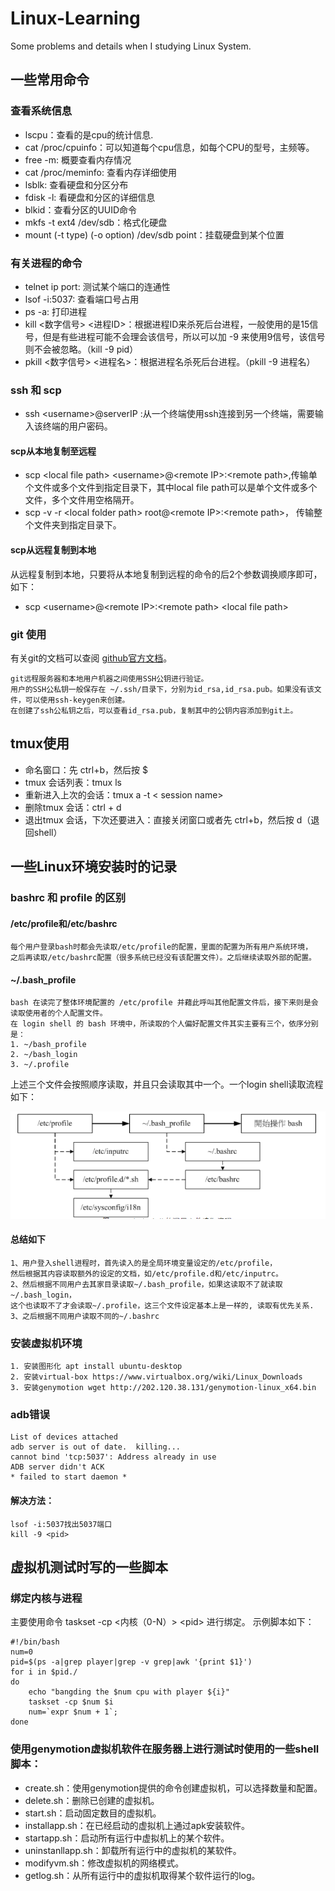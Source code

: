 # Linux-Learning
Some problems and details when I studying Linux System.

## 一些常用命令
### 查看系统信息
* lscpu：查看的是cpu的统计信息.
* cat /proc/cpuinfo：可以知道每个cpu信息，如每个CPU的型号，主频等。
* free -m: 概要查看内存情况
* cat /proc/meminfo:  查看内存详细使用
* lsblk: 查看硬盘和分区分布
* fdisk -l: 看硬盘和分区的详细信息
* blkid：查看分区的UUID命令
* mkfs -t ext4 /dev/sdb：格式化硬盘
* mount (-t type) (-o option) /dev/sdb point：挂载硬盘到某个位置
### 有关进程的命令
* telnet ip port: 测试某个端口的连通性
* lsof -i:5037: 查看端口号占用
* ps -a: 打印进程
* kill <数字信号> <进程ID>：根据进程ID来杀死后台进程，一般使用的是15信号，但是有些进程可能不会理会该信号，所以可以加 -9 来使用9信号，该信号则不会被忽略。（kill -9 pid）
* pkill <数字信号> <进程名>：根据进程名杀死后台进程。（pkill -9 进程名）
### ssh 和 scp 
* ssh \<username>@serverIP :从一个终端使用ssh连接到另一个终端，需要输入该终端的用户密码。
#### scp从本地复制至远程
* scp \<local file path> \<username>@\<remote IP>:\<remote path>,传输单个文件或多个文件到指定目录下，其中local file path可以是单个文件或多个文件，多个文件用空格隔开。
* scp -v -r \<local folder path> root@\<remote IP>:\<remote path>， 传输整个文件夹到指定目录下。
#### scp从远程复制到本地
从远程复制到本地，只要将从本地复制到远程的命令的后2个参数调换顺序即可，如下：
* scp \<username>@\<remote IP>:\<remote path> \<local file path>
### git 使用
有关git的文档可以查阅 [github官方文档](https://docs.github.com/cn)。

    git远程服务器和本地用户机器之间使用SSH公钥进行验证。
    用户的SSH公私钥一般保存在 ~/.ssh/目录下，分别为id_rsa,id_rsa.pub。如果没有该文件，可以使用ssh-keygen来创建。
    在创建了ssh公私钥之后，可以查看id_rsa.pub，复制其中的公钥内容添加到git上。

## tmux使用
* 命名窗口：先 ctrl+b，然后按 $ 
* tmux 会话列表：tmux ls
* 重新进入上次的会话：tmux a -t < session name>
* 删除tmux 会话：ctrl + d
* 退出tmux 会话，下次还要进入：直接关闭窗口或者先 ctrl+b，然后按 d（退回shell）

## 一些Linux环境安装时的记录
### bashrc 和 profile 的区别
#### /etc/profile和/etc/bashrc
    每个用户登录bash时都会先读取/etc/profile的配置，里面的配置为所有用户系统环境，
    之后再读取/etc/bashrc配置（很多系统已经没有该配置文件）。之后继续读取外部的配置。
#### ~/.bash_profile 
    bash 在读完了整体环境配置的 /etc/profile 并藉此呼叫其他配置文件后，接下来则是会读取使用者的个人配置文件。 
    在 login shell 的 bash 环境中，所读取的个人偏好配置文件其实主要有三个，依序分别是：
    1. ~/bash_profile
    2. ~/bash_login
    3. ~/.profile
上述三个文件会按照顺序读取，并且只会读取其中一个。一个login shell读取流程如下：

 ![login shell](pictures/loginshell读取流程.png "login shell")
#### 总结如下
    1、用户登入shell进程时，首先读入的是全局环境变量设定的/etc/profile，
    然后根据其内容读取额外的设定的文档，如/etc/profile.d和/etc/inputrc。
    2、然后根据不同用户去其家目录读取~/.bash_profile，如果这读取不了就读取~/.bash_login，
    这个也读取不了才会读取~/.profile，这三个文件设定基本上是一样的, 读取有优先关系.
    3、之后根据不同用户读取不同的~/.bashrc
### 安装虚拟机环境
    1. 安装图形化 apt install ubuntu-desktop
    2. 安装virtual-box https://www.virtualbox.org/wiki/Linux_Downloads
    3. 安装genymotion wget http://202.120.38.131/genymotion-linux_x64.bin
### adb错误
    List of devices attached
    adb server is out of date.  killing...
    cannot bind 'tcp:5037': Address already in use
    ADB server didn't ACK
    * failed to start daemon *

#### 解决方法： 

    lsof -i:5037找出5037端口
    kill -9 <pid>

## 虚拟机测试时写的一些脚本
### 绑定内核与进程
主要使用命令 taskset -cp <内核（0-N）> \<pid> 进行绑定。
示例脚本如下：

    #!/bin/bash
    num=0
    pid=$(ps -a|grep player|grep -v grep|awk '{print $1}')
    for i in $pid./
    do
        echo "bangding the $num cpu with player ${i}"
        taskset -cp $num $i
        num=`expr $num + 1`;
    done

### 使用genymotion虚拟机软件在服务器上进行测试时使用的一些shell脚本：
* create.sh：使用genymotion提供的命令创建虚拟机，可以选择数量和配置。
* delete.sh：删除已创建的虚拟机。
* start.sh：启动固定数目的虚拟机。
* installapp.sh：在已经启动的虚拟机上通过apk安装软件。
* startapp.sh：启动所有运行中虚拟机上的某个软件。
* uninstanllapp.sh：卸载所有运行中的虚拟机的某软件。
* modifyvm.sh：修改虚拟机的网络模式。
* getlog.sh：从所有运行中的虚拟机取得某个软件运行的log。